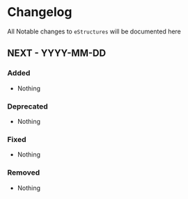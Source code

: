 # Changelog

All Notable changes to `eStructures` will be documented here

## NEXT - YYYY-MM-DD

### Added
- Nothing

### Deprecated
- Nothing

### Fixed
- Nothing

### Removed
- Nothing
